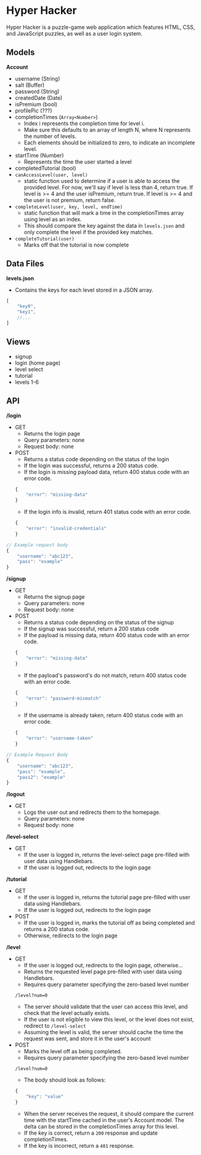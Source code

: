 # Hyper Hacker
Hyper Hacker is a puzzle-game web application which features HTML, CSS, and JavaScript puzzles, as well as a user login system.

## Models
**Account**
- username (String)
- salt (Buffer)
- password (String)
- createdDate (Date)
- isPremium (bool)
- profilePic (???)
- completionTimes (`Array<Number>`) 
    - Index i represents the completion time for level i.
    - Make sure this defaults to an array of length N, where N represents the number of levels. 
    - Each elements should be initialized to zero, to indicate an incomplete level.
- startTime (Number)
    - Represents the time the user started a level
- completedTutorial (bool)
- `canAccessLevel(user, level)`
    - static function used to determine if a user is able to access the provided level. For now, we'll say if level is less than 4, return true. If level is >= 4 and the user isPremium, return true. If level is >= 4 and the user is not premium, return false. 
- `completeLevel(user, key, level, endTime)`
    - static function that will mark a time in the completionTimes array using level as an index.
    - This should compare the key against the data in `levels.json` and only complete the level if the provided key matches.
- `completeTutorial(user)`
    - Marks off that the tutorial is now complete

## Data Files
**levels.json**
- Contains the keys for each level stored in a JSON array.
```js
[
    "key0",
    "key1",
    //...
]
```

## Views
- signup
- login (home page)
- level select
- tutorial
- levels 1-6

## API
**/login**
- GET
    - Returns the login page
    - Query parameters: none
    - Request body: none
- POST
    - Returns a status code depending on the status of the login
    - If the login was successful, returns a 200 status code.
    - If the login is missing payload data, return 400 status code with an error code.
    ```js
    {
        "error": "missing-data"
    }  
    ```
    - If the login info is invalid, return 401 status code with an error code.
    ```js
    {
        "error": "invalid-credentials"
    }
    ```
```js
// Example request body
{
    "username": "abc123",
    "pass": "example"
}
```

**/signup**
- GET
    - Returns the signup page 
    - Query parameters: none
    - Request body: none
- POST
    - Returns a status code depending on the status of the signup
    - If the signup was successful, return a 200 status code
    - If the payload is missing data, return 400 status code with an error code.
    ```js
    {
        "error": "missing-data"
    }
    ```
    - If the payload's password's do not match, return 400 status code with an error code.
    ```js
    {
        "error": "password-mismatch"
    }
    ``` 
    - If the username is already taken, return 400 status code with an error code.
    ```js
    {
        "error": "username-taken"
    }
    ```
```js
// Example Request Body
{
    "username": "abc123",
    "pass": "example",
    "pass2": "example"
}
```

**/logout**
- GET
    - Logs the user out and redirects them to the homepage.
    - Query parameters: none
    - Request body: none

**/level-select**
- GET
    - If the user is logged in, returns the level-select page pre-filled with user data using Handlebars.
    - If the user is logged out, redirects to the login page

**/tutorial**
- GET
    - If the user is logged in, returns the tutorial page pre-filled with user data using Handlebars.
    - If the user is logged out, redirects to the login page
- POST
    - If the user is logged in, marks the tutorial off as being completed and returns a 200 status code.
    - Otherwise, redirects to the login page

**/level**
- GET
    - If the user is logged out, redirects to the login page, otherwise...
    - Returns the requested level page pre-filled with user data using Handlebars.
    - Requires query parameter specifying the zero-based level number
    ``` 
    /level?num=0
    ```
    - The server should validate that the user can access this level, and check that the level actually exists. 
    - If the user is not eligible to view this level, or the level does not exist, redirect to `/level-select` 
    - Assuming the level is valid, the server should cache the time the request was sent, and store it in the user's account
- POST
    - Marks the level off as being completed.
    - Requires query parameter specifying the zero-based level number
    ``` 
    /level?num=0
    ```
    - The body should look as follows:
    ```js
    {
        "key": "value"
    }
    ```
    - When the server receives the request, it should compare the current time with the startTime cached in the user's Account model. The delta can be stored in the completionTimes array for this level. 
    - If the key is correct, return a `200` response and update completionTimes.
    - If the key is incorrect, return a `401` response. 